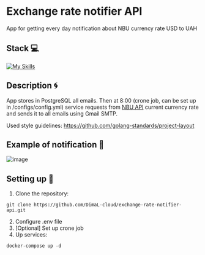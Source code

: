 # Exchange rate notifier API
App for getting every day notification about NBU currency rate USD to UAH

## Stack 💻
[![My Skills](https://skillicons.dev/icons?i=golang,postgresql)](https://skillicons.dev)

## Description :cyclone:
App stores in PostgreSQL all emails. Then at 8:00 (crone job, can be set up in /configs/config.yml) service requests from [NBU API](https://bank.gov.ua/ua/open-data/api-dev) current currency rate and sends it to all emails using Gmail SMTP.

Used style guidelines: https://github.com/golang-standards/project-layout

## Example of notification :milky_way:
![image](https://github.com/DimaL-cloud/exchange-rate-notifier-api/assets/78265212/b5acec7a-cb79-4416-985e-ebeb0ed74523)


## Setting up :rocket:
1. Clone the repository:
```
git clone https://github.com/DimaL-cloud/exchange-rate-notifier-api.git
```
2. Configure .env file
3. [Optional] Set up crone job
4. Up services:
```
docker-compose up -d
```
